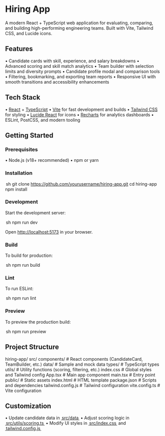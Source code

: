 # Hiring App

A modern React + TypeScript web application for evaluating, comparing, and building high-performing engineering teams. Built with Vite, Tailwind CSS, and Lucide icons.

## Features

•⁠  ⁠Candidate cards with skill, experience, and salary breakdowns
•⁠  ⁠Advanced scoring and skill match analytics
•⁠  ⁠Team builder with selection limits and diversity prompts
•⁠  ⁠Candidate profile modal and comparison tools
•⁠  ⁠Filtering, bookmarking, and exporting team reports
•⁠  ⁠Responsive UI with smooth transitions and accessibility enhancements

## Tech Stack

•⁠  ⁠[React](https://react.dev/) + [TypeScript](https://www.typescriptlang.org/)
•⁠  ⁠[Vite](https://vitejs.dev/) for fast development and builds
•⁠  ⁠[Tailwind CSS](https://tailwindcss.com/) for styling
•⁠  ⁠[Lucide React](https://lucide.dev/) for icons
•⁠  ⁠[Recharts](https://recharts.org/) for analytics dashboards
•⁠  ⁠ESLint, PostCSS, and modern tooling

## Getting Started

### Prerequisites

•⁠  ⁠Node.js (v18+ recommended)
•⁠  ⁠npm or yarn

### Installation

⁠ sh
git clone https://github.com/yourusername/hiring-app.git
cd hiring-app
npm install
 ⁠

### Development

Start the development server:

⁠ sh
npm run dev
 ⁠

Open [http://localhost:5173](http://localhost:5173) in your browser.

### Build

To build for production:

⁠ sh
npm run build
 ⁠

### Lint

To run ESLint:

⁠ sh
npm run lint
 ⁠

### Preview

To preview the production build:

⁠ sh
npm run preview
 ⁠

## Project Structure


hiring-app/
  src/
    components/      # React components (CandidateCard, TeamBuilder, etc.)
    data/            # Sample and mock data
    types/           # TypeScript types
    utils/           # Utility functions (scoring, filtering, etc.)
    index.css        # Global styles and Tailwind config
    App.tsx          # Main app component
    main.tsx         # Entry point
  public/            # Static assets
  index.html         # HTML template
  package.json       # Scripts and dependencies
  tailwind.config.js # Tailwind configuration
  vite.config.ts     # Vite configuration


## Customization

•⁠  ⁠Update candidate data in [⁠ src/data ⁠](src/data)
•⁠  ⁠Adjust scoring logic in [⁠ src/utils/scoring.ts ⁠](src/utils/scoring.ts)
•⁠  ⁠Modify UI styles in [⁠ src/index.css ⁠](src/index.css) and [⁠ tailwind.config.js ⁠](tailwind.config.js)
